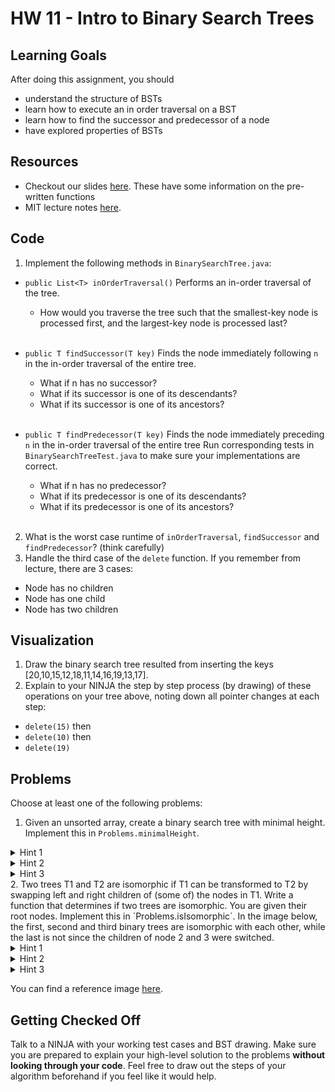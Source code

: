 # HW 11 - Intro to Binary Search Trees

## Learning Goals
After doing this assignment, you should
* understand the structure of BSTs
* learn how to execute an in order traversal on a BST
* learn how to find the successor and predecessor of a node
* have explored properties of BSTs

## Resources

* Checkout our slides [here](https://drive.google.com/open?id=1wHJihTvzDzHhqqL8LJotUjiXVB8KUNBE8wF4zDV1zAc). These have some information on the pre-written functions
* MIT lecture notes [here](https://drive.google.com/open?id=1t1AzWW_1FeFpn8GSCRgGY2rPtw5zg_ws).

## Code

1. Implement the following methods in `BinarySearchTree.java`:
  * `public List<T> inOrderTraversal()` Performs an in-order traversal of the tree. <br>
    * How would you traverse the tree such that the smallest-key
      node is processed first, and the largest-key node is processed
      last? <br><br>

  * `public T findSuccessor(T key)` Finds the node immediately following `n` in the in-order traversal of the entire tree.
      * What if n has no successor?<br>
      * What if its successor is one of its descendants?<br>
      * What if its successor is one of its ancestors?<br><br>

  * `public T findPredecessor(T key)` Finds the node immediately preceding `n` in the in-order traversal of the entire tree
  Run corresponding tests in `BinarySearchTreeTest.java` to make sure your implementations are correct.
    * What if n has no predecessor?<br>
    * What if its predecessor is one of its descendants?<br>
    * What if its predecessor is one of its ancestors?<br><br>
2. What is the worst case runtime of `inOrderTraversal`, `findSuccessor` and `findPredecessor`? (think carefully)
3. Handle the third case of the `delete` function. If you remember from lecture, there are 3 cases:
  * Node has no children
  * Node has one child
  * Node has two children


## Visualization

1. Draw the binary search tree resulted from inserting the keys [20,10,15,12,18,11,14,16,19,13,17].
2. Explain to your NINJA the step by step process (by drawing) of these operations on your tree above, noting down all pointer changes at each step:
  * `delete(15)` then
  * `delete(10)` then
  * `delete(19)`

## Problems

Choose at least one of the following problems:

1. Given an unsorted array, create a binary search tree with minimal height. Implement this in `Problems.minimalHeight`.
<details>
<summary>Hint 1</summary>
Think about what element must be inserted first
</details>
<details>
<summary>Hint 2</summary>
Think about how you would use recursion
</details>
<details>
<summary>Hint 3</summary>
Think about binary search and how you may apply it
</details>
2. Two trees T1 and T2 are isomorphic if T1 can be transformed to T2 by swapping left and right children of (some of) the nodes in T1. Write a function that determines if two trees are isomorphic. You are given their root nodes. Implement this in `Problems.isIsomorphic`. In the image below, the first, second and third binary trees are isomorphic with each other, while the last is not since the children of node 2 and 3 were switched. 
<details>
<summary>Hint 1</summary>
Try everything
</details>
<details>
<summary>Hint 2</summary>
Remember the the generic algorithm for BSTs? How can you tweak it to swap left and right children of different nodes?</details>
<details><summary>Hint 3</summary>
If two tree are isomorphic, for each node in 1 of the trees there are 2 possibilities: the node's children are the same in the isomorphic version or they are switched. If we check for equality in both of these cases and one returns true, at least that node and its children are isomorphic (but what about the childrens' children?)
</details>

You can find a reference image [here](https://drive.google.com/open?id=1VJaDcC_J4n-JGSptVUEIFtj4Ls3pbwwC).

## Getting Checked Off
Talk to a NINJA with your working test cases and BST drawing. Make sure you are prepared to explain your high-level solution to the problems **without looking through your code**. Feel free to draw out the steps of your algorithm beforehand if you feel like it would help.
